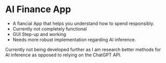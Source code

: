# AI Finance App

- A fiancial App that helps you understand how to spend responsibly. 
- Currently not completely functional 
- GUI Step-up and working 
- Needs more robust implementation regarding AI inference. 

Currently not being developed further as I am research better methods for AI inference as opposed to relying on the ChatGPT API.
